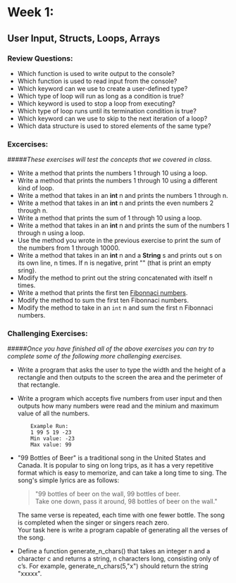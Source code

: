 # Week 1:
## User Input, Structs, Loops, Arrays  

### Review Questions:

- Which function is used to write output to the console?
- Which function is used to read input from the console?
- Which keyword can we use to create a user-defined type?
- Which type of loop will run as long as a condition is true?
- Which keyword is used to stop a loop from executing?
- Which type of loop runs until its termination condition is true?
- Which keyword can we use to skip to the next iteration of a loop?
- Which data structure is used to stored elements of the same type?


### Excercises:
#####*These exercises will test the concepts that we covered in class.*

- Write a method that prints the numbers 1 through 10 using a loop.
- Write a method that prints the numbers 1 through 10 using a different kind of loop.
- Write a method that takes in an **int** n and prints the numbers 1 through n.
- Write a method that takes in an **int** n and prints the even numbers 2 through n.
- Write a method that prints the sum of 1 through 10 using a loop.
- Write a method that takes in an **int** n and prints the sum of the numbers 1 through n using a loop.
- Use the method you wrote in the previous exercise to print the sum of the numbers from 1 through 10000.
- Write a method that takes in an **int** n and a **String** s and prints out s on its own line, n times. If n is negative,    print "" (that is print an empty sring).
- Modify the method to print out the string concatenated with itself n times.
- Write a method that prints the first ten [Fibonnaci numbers](https://www.mathsisfun.com/numbers/fibonacci-sequence.html).
- Modify the method to sum the first ten Fibonnaci numbers.
- Modify the method to take in an `int` n and sum the first n Fibonnaci numbers.

### Challenging Exercises: 
#####*Once you have finished all of the above exercises you can try to complete some of the following more challenging exercises.*

- Write a program that asks the user to type the width and the height of a rectangle and then outputs to the screen the area   and the perimeter of that rectangle.

- Write a program which accepts five numbers from user input and then outputs how many numbers were read and the minium and    maximum value of all the numbers.
  ```
      Example Run:  
      1 99 5 19 -23   
      Min value: -23  
      Max value: 99  
  ```

- "99 Bottles of Beer" is a traditional song in the United States and Canada. It is popular to sing on long trips, as it has   a very repetitive format which is easy to memorize, and can take a long time to sing. The song's simple lyrics are as        follows:

  > "99 bottles of beer on the wall, 99 bottles of beer.  
  > Take one down, pass it around, 98 bottles of beer on the wall."  
    
  The same verse is repeated, each time with one fewer bottle. The song is completed when the singer or singers reach zero.  
  Your task here is write a program capable of generating all the verses of the song.

- Define a function generate_n_chars() that takes an integer n and a character c and returns a string, n characters long,      consisting only of c’s. For example, generate_n_chars(5,"x") should return the string "xxxxx".   

